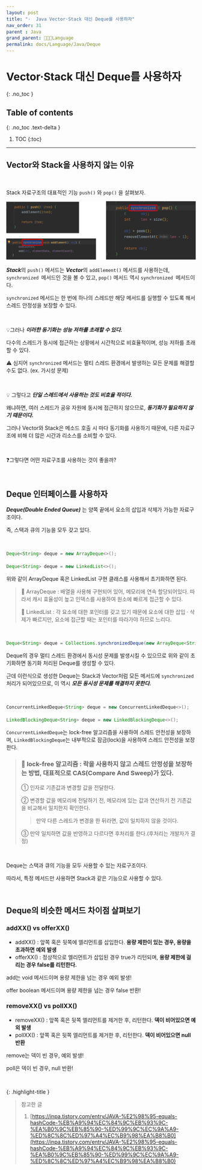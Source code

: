 ```yaml
---
layout: post
title: "·  Java Vector·Stack 대신 Deque를 사용하자"
nav_order: 31
parent : Java
grand_parent: 👩🏻‍💻Language
permalink: docs/Language/Java/Deque
---
```


# Vector·Stack 대신 Deque를 사용하자
{: .no_toc }

## Table of contents
{: .no_toc .text-delta }

1. TOC
{:toc}

---


## Vector와 Stack을 사용하지 않는 이유

<br>

Stack 자료구조의 대표적인 기능 `push()` 와 `pop()` 을 살펴보자.

<p align="center">
<img src="https://raw.githubusercontent.com/buinq/imageServer/main/img/image-20230424200458493.png" alt="image-20230424200458493" style="zoom: 50%;" />
</p>

***Stack***의 `push()` 메서드는 ***Vector***의 `addElement()` 메서드를 사용하는데, `synchronized `메서드인 것을 볼 수 있고, `pop()` 메서드 역시 `synchronized `메서드이다.

`synchronized` 메서드는 한 번에 하나의 스레드만 해당 메서드를 실행할 수 있도록 해서 스레드 안정성을 보장할 수 있다.



<br>



💡그러나 ***이러한 동기화는 성능 저하를 초래할 수 있다.***

다수의 스레드가 동시에 접근하는 상황에서 시간적으로 비효율적이며, 성능 저하를 초래할 수 있다.

⚠️  심지어 `synchronized` 메서드는 멀티 스레드 환경에서 발생하는 모든 문제를 해결할 수도 없다. (ex. 가시성 문제)



<br>



💡 그렇다고 ***단일 스레드에서 사용하는 것도 비효율 적이다.***

왜냐하면, 여러 스레드가 공유 자원에 동시에 접근하지 않으므로, ***동기화가 필요하지 않기 때문이다.***

그러나 Vector와 Stack은 메소드 호출 시 마다 동기화를 사용하기 때문에, 다른 자료구조에 비해 더 많은 시간과 리소스를 소비할 수 있다.



<br>

❓그렇다면 어떤 자료구조를 사용하는 것이 좋을까?



<br>

## Deque 인터페이스를 사용하자

***Deque(Double Ended Queue)*** 는 양쪽 끝에서 요소의 삽입과 삭제가 가능한 자료구조이다.

즉, 스택과 큐의 기능을 모두 갖고 있다.

<br>

```java
Deque<String> deque = new ArrayDeque<>();

Deque<String> deque = new LinkedList<>();
```

위와 같이 ArrayDeque 혹은 LinkedList 구현 클래스를 사용해서 초기화하면 된다.

>  📌 ArrayDeque : 배열을 사용해 구현되어 있어, 메모리에 연속 할당되어있다. 따라서 캐시 효율성이 높고 인덱스를 사용하여 원소에 빠르게 접근할 수 있다.
>
> 📌 LinkedList : 각 요소에 대한 포인터를 갖고 있기 때문에 요소에 대한 삽입 · 삭제가 빠르지만, 요소에 접근할 때는 포인터를 따라가야 하므로 느리다.

<br>

```java
Deque<String> deque = Collections.synchronizedDeque(new ArrayDeque<String>());
```

Deque의 경우 멀티 스레드 환경에서 동시성 문제를 발생시킬 수 있으므로 위와 같이 초기화하면 동기화 처리된 Deque를 생성할 수 있다.

근데 이런식으로 생성한 Deque는 Stack과 Vector처럼 모든 메서드에 `synchronized` 처리가 되어있으므로, 이 역시 ***모든 동시성 문제를 해결하지 못한다.***

<br>

```java
ConcurrentLinkedDeque<String> deque = new ConcurrentLinkedDeque<>();

LinkedBlockingDeque<String> deque = new LinkedBlockingDeque<>();
```

`ConcurrentLinkedDeque`는 lock-free 알고리즘을 사용하여 스레드 안전성을 보장하며, `LinkedBlockingDeque`는 내부적으로 잠금(lock)을 사용하여 스레드 안전성을 보장한다.

> ### 📌 lock-free 알고리즘 : 락을 사용하지 않고 스레드 안정성을 보장하는 방법, 대표적으로 CAS(Compare And Sweep)가 있다.
>
> ① 인자로 기존값과 변경할 값을 전달한다.
>
> ② 변경할 값을 메모리에 전달하기 전, 메모리에 있는 값과 연산하기 전 기존값을 비교해서 일치한지 확인한다.
>
> > 만약 다른 스레드가 변경을 한 뒤라면, 값이 일치하지 않을 것이다.
>
> ③ 만약 일치하면 값을 반영하고 다르다면 후처리를 한다.(후처리는 개발자가 결정)



<br>

Deque는 스택과 큐의 기능을 모두 사용할 수 있는 자료구조이다.

따라서, 특정 메서드만 사용하면 Stack과 같은 기능으로 사용할 수 있다.

<br>

## Deque의 비슷한 메서드 차이점 살펴보기



### addXX() vs offerXX()

- addXX() : 앞쪽 혹은 뒷쪽에 엘리먼트를 삽입한다. **용량 제한이 있는 경우, 용량을 초과하면 예외 발생**
- offerXX() : 정상적으로 엘리먼트가 삽입된 경우 true가 리턴되며, **용량 제한에 걸리는 경우 false를 리턴한다.**

add는 void 메서드이며 용량 제한을 넘는 경우 예외 발생!

offer boolean 메서드이며 용량 제한을 넘는 경우 false 반환!

### removeXX() vs pollXX()

- removeXX() : 앞쪽 혹은 뒷쪽 엘리먼트를 제거한 후, 리턴한다. **덱이 비어있으면 예외 발생**
- pollXX() : 앞쪽 혹은 뒷쪽 엘리먼트를 제거한 후, 리턴한다. **덱이 비어있으면 null 반환**

remove는 덱이 빈 경우, 예외 발생!

poll은 덱이 빈 경우, null 반환!



<br>

{: .highlight-title }
> 참고한 글
>
> 1. [https://inpa.tistory.com/entry/JAVA-%E2%98%95-equals-hashCode-%EB%A9%94%EC%84%9C%EB%93%9C-%EA%B0%9C%EB%85%90-%ED%99%9C%EC%9A%A9-%ED%8C%8C%ED%97%A4%EC%B9%98%EA%B8%B0](https://inpa.tistory.com/entry/JAVA-%E2%98%95-equals-hashCode-%EB%A9%94%EC%84%9C%EB%93%9C-%EA%B0%9C%EB%85%90-%ED%99%9C%EC%9A%A9-%ED%8C%8C%ED%97%A4%EC%B9%98%EA%B8%B0)